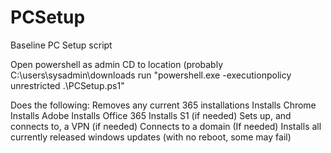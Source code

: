 # PCSetup
Baseline PC Setup script

Open powershell as admin
CD to location (probably C:\users\sysadmin\downloads
run "powershell.exe -executionpolicy unrestricted .\PCSetup.ps1"

Does the following:
  Removes any current 365 installations
  Installs Chrome
  Installs Adobe
  Installs Office 365
  Installs S1 (if needed)
  Sets up, and connects to, a VPN (if needed)
  Connects to a domain (If needed)
  Installs all currently released windows updates (with no reboot, some may fail) 
